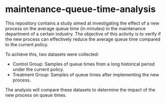 # maintenance-queue-time-analysis

This repository contains a study aimed at investigating the effect of a new process on the average queue time (in minutes) in the maintenance department of a certain industry. The objective of this activity is to verify if the new process can effectively reduce the average queue time compared to the current policy.

To achieve this, two datasets were collected:

- Control Group: Samples of queue times from a long historical period under the current policy.
- Treatment Group: Samples of queue times after implementing the new process.

The analysis will compare these datasets to determine the impact of the new process on queue times.
